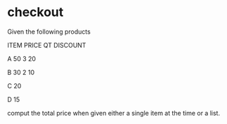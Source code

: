 # checkout

Given the following products

ITEM    PRICE   QT  DISCOUNT

A       50      3   20

B       30      2   10

C       20

D       15


comput the total price when given either a single item at the time or a list.
